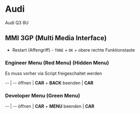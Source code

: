 # Audi

Audi Q3 8U

## MMI 3GP (Multi Media Interface)
- Restart (Affengriff) - `TONE` + `OK` + obere rechte Funktionstaste

### Engineer Menu (Red Menu) (Hidden Menu)
Es muss vorher via Script freigeschaltet werden

-- | --
öffnen | **CAR** + **BACK**
beenden | **CAR**

### Developer Menu (Green Menu)

-- | --
öffnen | **CAR** + **MENU**
beenden | **CAR**

